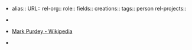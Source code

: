 - alias::
  URL::
  rel-org::
  role::
  fields::
  creations::
  tags:: person
  rel-projects::

-
- [Mark Purdey - Wikipedia](https://en.wikipedia.org/wiki/Mark_Purdey)
-
